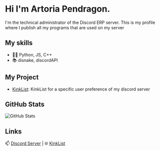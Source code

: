 # Hi I'm Artoria Pendragon.

I'm the technical administrator of the Discord ERP server. This is my profile where I publish all my programs that are used on my server

## My skills
- 👩‍💻 Python, JS, C++
- 📚 disnake, discordAPI

## My Project
- [KinkList](https://github.com/ArtoriaDiscord/ERPFinderKinkList): KinkList for a specific user preference of my discord server

## GitHub Stats
![GitHub Stats](https://github-readme-stats.vercel.app/api?username=ArtoriaDiscord&show_icons=true&theme=radical)

## Links
📫 [Discord Server](mailto:your-email@example.com) | 🌐 [KinkList](https://your-website.com)
